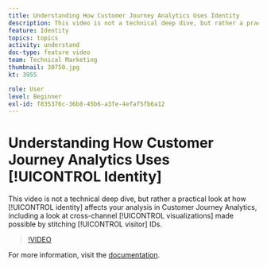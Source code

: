 ```yaml
---
title: Understanding How Customer Journey Analytics Uses Identity
description: This video is not a technical deep dive, but rather a practical look at how identity affects your analysis in Adobe Customer Journey Analytics, including a look at cross-channel visualizations made possible by stitching visitor IDs.
feature: Identity
topics: topics
activity: understand
doc-type: feature video
team: Technical Marketing
thumbnail: 30750.jpg
kt: 3955

role: User
level: Beginner
exl-id: f835376c-36b8-45b6-a3fe-4efaf5fb6a12
---
```

# Understanding How Customer Journey Analytics Uses [!UICONTROL Identity]

This video is not a technical deep dive, but rather a practical look at how [!UICONTROL identity] affects your analysis in Customer Journey Analytics, including a look at cross-channel [!UICONTROL visualizations] made possible by stitching [!UICONTROL visitor] IDs.

>[!VIDEO](https://video.tv.adobe.com/v/30750/?quality=12&enable10seconds=on&speedcontrol=on)

For more information, visit the [documentation](https://experienceleague.adobe.com/docs/analytics-platform/using/cja-landing.html).

